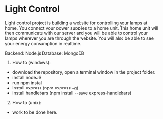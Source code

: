 # Light Control

Light control project is building a website for controlling your lamps at home.
You connect your power supplies to a home unit. This home unit will then communicate with our server
and you will be able to control your lamps wherever you are through the website. You will also
be able to see your energy consumption in realtime. 


Backend: Node.js
Database: MongoDB


1. How to (windows):
 * download the repository, open a terminal window in the project folder.
 * install nodeJS
 * run npm install
 * install express (npm express -g)
 * install handlebars (npm install --save express-handlebars)

2. How to (unix):
  * work to be done here.
